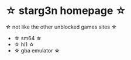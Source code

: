 # ☆ starg3n homepage ☆
☆ not like the other unblocked games sites ☆
  - ☆ sm64 ☆
  - ☆ hl1 ☆
  - ☆ gba emulator ☆
